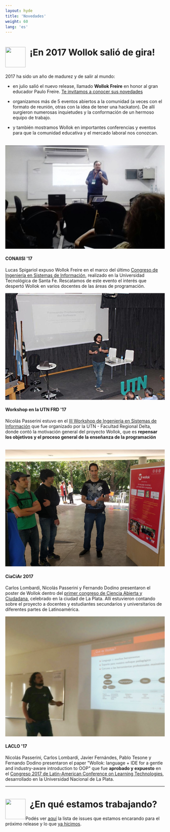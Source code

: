 ```yaml
---
layout: hyde
title: 'Novedades'
weight: 60
lang: 'es'
---
```


<div>
<img src="/images/news.png" height="64" width="64" align="left"/>

<h1>&nbsp;&nbsp;¡En 2017 Wollok salió de gira!</h1>
</div>

<br>

2017 ha sido un año de madurez y de salir al mundo:

* en julio salió el nuevo release, llamado **Wollok Freire** en honor al gran educador Paulo Freire. [Te invitamos a conocer sus novedades](/old-pages/news-freire/index.html)

* organizamos más de 5 eventos abiertos a la comunidad (a veces con el formato de reunión, otras con la idea de tener una hackaton). De allí surgieron numerosas inquietudes y la conformación de un hermoso equipo de trabajo.

* y también mostramos Wollok en importantes conferencias y eventos para que la comunidad educativa y el mercado laboral nos conozcan. 

<br>

<div class="row">
    <div class="col-lg-6 col-md-12">
        <div class="card card-cascade wider">
            <!--Card image-->
            <div class="view overlay hm-white-slight">
                <img src="/images/news/CONAIISI_final.jpg" class="img-fluid" alt="CONAIISI Santa Fe">
                <a href="#!">
                    <div class="mask"></div>
                </a>
            </div>
            <!--/Card image-->
            <!--Card content-->
            <div class="card-body text-center">
                <!--Title-->
                <h4 class="card-title"><strong>CONAIISI '17</strong></h4>
                <p class="card-text">Lucas Spigariol expuso Wollok Freire en el marco del último <a href="http://conaiisi2017.frsf.utn.edu.ar/">Congreso de Ingeniería en Sistemas de Información</a>, realizado en la Universidad Tecnológica de Santa Fe. Rescatamos de este evento el interés que despertó Wollok en varios docentes de las áreas de programación.</p>
            </div>
            <!--/.Card content-->
        </div>
        <!--/.Card Wider-->
    </div>
    <!-- Grid column -->
    <!-- Grid column -->
    <div class="col-lg-6 col-md-12">
        <!--Card Narrower-->
        <div class="card card-cascade narrower">
            <!--Card image-->
            <div class="view overlay hm-white-slight">
                <img src="/images/news/FRD_final.jpg" class="img-fluid" alt="Workshop Delta">
                <a>
                    <div class="mask"></div>
                </a>
            </div>
            <!--/.Card image-->
            <!--Card content-->
            <div class="card-body text-center">
                <!--Title-->
                <h4 class="card-title"><strong>Workshop en la UTN FRD '17</strong></h4>
                <p class="card-text">Nicolás Passerini estuvo en el <a href="https://sites.google.com/site/workshopsistemasdelta/home">III Workshop de Ingeniería en Sistemas de Información</a> que fue organizado por la UTN - Facultad Regional Delta, donde contó la motivación
                general del proyecto Wollok, que es <b>repensar los objetivos y el proceso general de la enseñanza de la programación</b></p>
            </div>
            <!--/.Card content-->
        </div>
        <!--/.Card Narrower-->
    </div>
    <!-- Grid column -->
</div>
<br>
<div class="row">
    <div class="col-lg-6 col-md-12">
        <div class="card card-cascade wider">
            <!--Card image-->
            <div class="view overlay hm-white-slight">
                <img src="/images/news/ciaciar_final.jpg" class="img-fluid" alt="CiaCiAr La Plata">
                <a href="#!">
                    <div class="mask"></div>
                </a>
            </div>
            <!--/Card image-->
            <!--Card content-->
            <div class="card-body text-center">
                <!--Title-->
                <h4 class="card-title"><strong>CiaCiAr 2017</strong></h4>
                <p class="card-text">Carlos Lombardi, Nicolás Passerini y Fernando Dodino presentaron el poster de Wollok dentro del <a href="https://www.cientopolis.org/workshop/">primer congreso de Ciencia Abierta y Ciudadana</a>, celebrado en la ciudad de La Plata. Allí estuvieron contando sobre el proyecto a docentes y estudiantes secundarios y universitarios de diferentes partes de Latinoamérica.</p>
            </div>
            <!--/.Card content-->
        </div>
        <!--/.Card Wider-->
    </div>
    <!-- Grid column -->
    <!-- Grid column -->
    <div class="col-lg-6 col-md-12">
        <!--Card Narrower-->
        <div class="card card-cascade narrower">
            <!--Card image-->
            <div class="view overlay hm-white-slight">
                <img src="/images/news/laclo_final.jpg" class="img-fluid" alt="LACLO La Plata">
                <a>
                    <div class="mask"></div> 
                </a>
            </div>
            <!--/.Card image-->
            <!--Card content-->
            <div class="card-body text-center">
                <!--Title-->
                <h4 class="card-title"><strong>LACLO '17</strong></h4>
                <p class="card-text">Nicolás Passerini, Carlos Lombardi, Javier Fernándes, Pablo Tesone y Fernando Dodino presentaron el paper "Wollok: language + IDE for a gentle and industry-aware introduction to OOP" que fue <b>aprobado y expuesto</b> en el <a href="http://laclo2017.lifia.info.unlp.edu.ar/">Congreso 2017 de Latin-American Conference on Learning Technologies</a>, desarrollado en la Universidad Nacional de La Plata.</p>
            </div>
            <!--/.Card content-->
        </div>
        <!--/.Card Narrower-->
    </div>
    <!-- Grid column -->
</div>
    

<hr>

<div>
<img src="/images/bug.png" height="64" width="64" align="left"/>
<h1>&nbsp;&nbsp;¿En qué estamos trabajando?</h1>
</div>

Podés ver [aquí](https://github.com/uqbar-project/wollok/milestone/19) la lista de issues que estamos encarando para el próximo release y lo que [ya hicimos](https://github.com/uqbar-project/wollok/milestone/19?closed=1). 